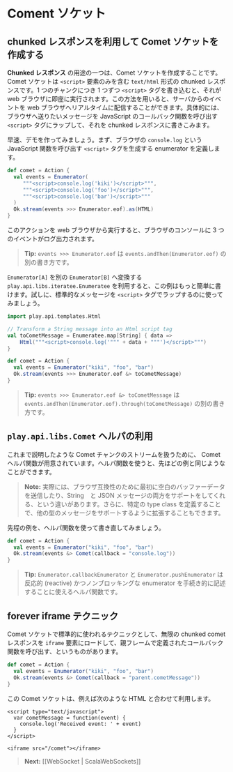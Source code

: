 <!--
# Comet sockets
-->
# Coment ソケット

<!--
## Using chunked responses to create Comet sockets
-->
## chunked レスポンスを利用して Comet ソケットを作成する

<!--
A good use for **Chunked responses** is to create Comet sockets. A Comet socket is just a chunked `text/html` response containing only `<script>` elements. At each chunk we write a `<script>` tag that is immediately executed by the web browser. This way we can send events live to the web browser from the server: for each message, wrap it into a `<script>` tag that calls a JavaScript callback function, and writes it to the chunked response.
-->
**Chunked レスポンス** の用途の一つは、Comet ソケットを作成することです。Comet ソケットは `<script>` 要素のみを含む `text/html` 形式の chunked レスポンスです。1 つのチャンクにつき 1 つずつ `<script>` タグを書き込むと、それが web ブラウザに即座に実行されます。この方法を用いると、サーバからのイベントを web ブラウザへリアルタイムに配信することができます。具体的には、ブラウザへ送りたいメッセージを JavaScript のコールバック関数を呼び出す `<script>` タグにラップして、それを chunked レスポンスに書きこみます。
   
<!-- 
Let’s write a first proof-of-concept: an enumerator that generates `<script>` tags that each call the browser `console.log` JavaScript function:
-->
早速、デモを作ってみましょう。まず、ブラウザの `console.log` という JavaScript 関数を呼び出す `<script>` タグを生成する enumerator を定義します。
    
```scala
def comet = Action {
  val events = Enumerator(
     """<script>console.log('kiki')</script>""",
     """<script>console.log('foo')</script>""",
     """<script>console.log('bar')</script>"""
  )
  Ok.stream(events >>> Enumerator.eof).as(HTML)
}
```

<!--
If you run this action from a web browser, you will see the three events logged in the browser console.
-->
このアクションを web ブラウザから実行すると、ブラウザのコンソールに 3 つのイベントがログ出力されます。

<!--
> **Tip:** Writing `events >>> Enumerator.eof` is just another way of writing `events.andThen(Enumerator.eof)`
-->
> **Tip:** `events >>> Enumerator.eof` は `events.andThen(Enumerator.eof)` の別の書き方です。

<!--
We can write this in a better way by using `play.api.libs.iteratee.Enumeratee` that is just an adapter to transform an `Enumerator[A]` into another `Enumerator[B]`. Let’s use it to wrap standard messages into the `<script>` tags:
-->
`Enumerator[A]` を別の `Enumerator[B]` へ変換する `play.api.libs.iteratee.Enumeratee` を利用すると、この例はもっと簡単に書けます。試しに、標準的なメッセージを `<script>` タグでラップするのに使ってみましょう。
    
```scala
import play.api.templates.Html

// Transform a String message into an Html script tag
val toCometMessage = Enumeratee.map[String] { data => 
    Html("""<script>console.log('""" + data + """')</script>""")
}

def comet = Action {
  val events = Enumerator("kiki", "foo", "bar")
  Ok.stream(events >>> Enumerator.eof &> toCometMessage)
}
```

<!--
> **Tip:** Writing `events >>> Enumerator.eof &> toCometMessage` is just another way of writing `events.andThen(Enumerator.eof).through(toCometMessage)`
-->
> **Tip:** `events >>> Enumerator.eof &> toCometMessage` は `events.andThen(Enumerator.eof).through(toCometMessage)` の別の書き方です。

<!--
## Using the `play.api.libs.Comet` helper
-->
## `play.api.libs.Comet` ヘルパの利用

<!--
We provide a Comet helper to handle these Comet chunked streams that do almost the same stuff that we just wrote.
-->
これまで説明したような Comet チャンクのストリームを扱うために、 Comet ヘルパ関数が用意されています。ヘルパ関数を使うと、先ほどの例と同じようなことができます。

<!--
> **Note:** Actually it does more, like pushing an initial blank buffer data for browser compatibility, and it supports both String and JSON messages. It can also be extended via type classes to support more message types.
-->
> **Note:** 実際には、ブラウザ互換性のために最初に空白のバッファーデータを送信したり、String　と JSON メッセージの両方をサポートをしてくれる、という違いがあります。さらに、特定の type class を定義することで、他の型のメッセージをサポートするように拡張することもできます。

<!--
Let’s just rewrite the previous example to use it:
-->
先程の例を、ヘルパ関数を使って書き直してみましょう。

```scala
def comet = Action {
  val events = Enumerator("kiki", "foo", "bar")
  Ok.stream(events &> Comet(callback = "console.log"))
}
```

<!--
> **Tip:** `Enumerator.callbackEnumerator` and `Enumerator.pushEnumerator` are two convenient ways to create reactive non-blocking enumerators in an imperative style.
-->
> **Tip:** `Enumerator.callbackEnumerator` と `Enumerator.pushEnumerator` は反応的 (reactive) かつノンブロッキングな enumerator を手続き的に記述することに使えるヘルパ関数です。

<!--
## The forever iframe technique
-->
## forever iframe テクニック

<!--
The standard technique to write a Comet socket is to load an infinite chunked comet response in an HTML `iframe` and to specify a callback calling the parent frame:
-->
Comet ソケットで標準的に使われるテクニックとして、無限の chunked comet レスポンスを `iframe` 要素にロードして、親フレームで定義されたコールバック関数を呼び出す、というものがあります。

```scala
def comet = Action {
  val events = Enumerator("kiki", "foo", "bar")
  Ok.stream(events &> Comet(callback = "parent.cometMessage"))
}
```

<!--
With an HTML page like:
-->
この Comet ソケットは、例えば次のような HTML と合わせて利用します。

```
<script type="text/javascript">
  var cometMessage = function(event) {
    console.log('Received event: ' + event)
  }
</script>

<iframe src="/comet"></iframe>
```

<!--
> **Next:** [[WebSockets | ScalaWebSockets]]
-->
> **Next:** [[WebSocket | ScalaWebSockets]]